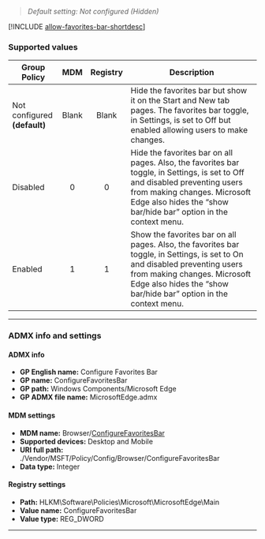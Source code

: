 <!-- ##Configure Favorites Bar
>*Supported versions: Microsoft Edge on Windows 10, new major release*<br> -->
>*Default setting:  Not configured (Hidden)*


[!INCLUDE [allow-favorites-bar-shortdesc](../shortdesc/configure-favorites-bar-shortdesc.md)]


### Supported values

|Group Policy  |MDM |Registry |Description |
|---|:---:|:---:|---|
|Not configured<br>**(default)** |Blank |Blank |Hide the favorites bar but show it on the Start and New tab pages. The favorites bar toggle, in Settings, is set to Off but enabled allowing users to make changes. | 
|Disabled |0 |0 |Hide the favorites bar on all pages. Also, the favorites bar toggle, in Settings, is set to Off and disabled preventing users from making changes. Microsoft Edge also hides the “show bar/hide bar” option in the context menu. | 
|Enabled |1 |1 |Show the favorites bar on all pages. Also, the favorites bar toggle, in Settings, is set to On and disabled preventing users from making changes. Microsoft Edge also hides the “show bar/hide bar” option in the context menu. | 
---

### ADMX info and settings
#### ADMX info
- **GP English name:** Configure Favorites Bar
- **GP name:** ConfigureFavoritesBar
- **GP path:** Windows Components/Microsoft Edge
- **GP ADMX file name:** MicrosoftEdge.admx

#### MDM settings
- **MDM name:** Browser/[ConfigureFavoritesBar](../new-policies.md#configure-favorites-bar)
- **Supported devices:** Desktop and Mobile
- **URI full path:** ./Vendor/MSFT/Policy/Config/Browser/ConfigureFavoritesBar 
- **Data type:** Integer

#### Registry settings
- **Path:** HLKM\Software\Policies\Microsoft\MicrosoftEdge\Main
- **Value name:** ConfigureFavoritesBar
- **Value type:** REG_DWORD

<hr>